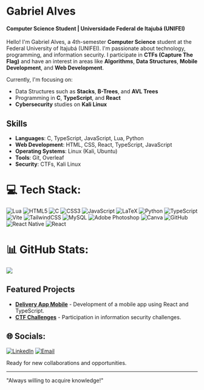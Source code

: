 # Gabriel Alves
#### Computer Science Student | Universidade Federal de Itajubá (UNIFEI)

Hello! I'm Gabriel Alves, a 4th-semester **Computer Science** student at the Federal University of Itajubá (UNIFEI). I'm passionate about technology, programming, and information security. I participate in **CTFs (Capture The Flag)** and have an interest in areas like **Algorithms**, **Data Structures**, **Mobile Development**, and **Web Development**.

Currently, I'm focusing on:
- Data Structures such as **Stacks**, **B-Trees**, and **AVL Trees**
- Programming in **C**, **TypeScript**, and **React**
- **Cybersecurity** studies on **Kali Linux**

## Skills
- **Languages**: C, TypeScript, JavaScript, Lua, Python
- **Web Development**: HTML, CSS, React, TypeScript, JavaScript
- **Operating Systems**: Linux (Kali, Ubuntu)
- **Tools**: Git, Overleaf
- **Security**: CTFs, Kali Linux


# 💻 Tech Stack:
![Lua](https://img.shields.io/badge/lua-%232C2D72.svg?style=for-the-badge&logo=lua&logoColor=white) ![HTML5](https://img.shields.io/badge/html5-%23E34F26.svg?style=for-the-badge&logo=html5&logoColor=white) ![C](https://img.shields.io/badge/c-%2300599C.svg?style=for-the-badge&logo=c&logoColor=white) ![CSS3](https://img.shields.io/badge/css3-%231572B6.svg?style=for-the-badge&logo=css3&logoColor=white) ![JavaScript](https://img.shields.io/badge/javascript-%23323330.svg?style=for-the-badge&logo=javascript&logoColor=%23F7DF1E) ![LaTeX](https://img.shields.io/badge/latex-%23008080.svg?style=for-the-badge&logo=latex&logoColor=white) ![Python](https://img.shields.io/badge/python-3670A0?style=for-the-badge&logo=python&logoColor=ffdd54) ![TypeScript](https://img.shields.io/badge/typescript-%23007ACC.svg?style=for-the-badge&logo=typescript&logoColor=white) ![Vite](https://img.shields.io/badge/vite-%23646CFF.svg?style=for-the-badge&logo=vite&logoColor=white) ![TailwindCSS](https://img.shields.io/badge/tailwindcss-%2338B2AC.svg?style=for-the-badge&logo=tailwind-css&logoColor=white) ![MySQL](https://img.shields.io/badge/mysql-4479A1.svg?style=for-the-badge&logo=mysql&logoColor=white) ![Adobe Photoshop](https://img.shields.io/badge/adobe%20photoshop-%2331A8FF.svg?style=for-the-badge&logo=adobe%20photoshop&logoColor=white) ![Canva](https://img.shields.io/badge/Canva-%2300C4CC.svg?style=for-the-badge&logo=Canva&logoColor=white) ![GitHub](https://img.shields.io/badge/github-%23121011.svg?style=for-the-badge&logo=github&logoColor=white)
![React Native](https://img.shields.io/badge/react_native-%2320232a.svg?style=for-the-badge&logo=react&logoColor=%2361DAFB) ![React](https://img.shields.io/badge/react-%2320232a.svg?style=for-the-badge&logo=react&logoColor=%2361DAFB)
# 📊 GitHub Stats:

![](https://github-readme-stats.vercel.app/api/top-langs/?username=Gabrielhdsalves&theme=transparent&hide_border=false&include_all_commits=false&count_private=false&layout=compact)

## Featured Projects
- [**Delivery App Mobile**](#) - Development of a mobile app using React and TypeScript.
- [**CTF Challenges**](#) - Participation in information security challenges.

## 🌐 Socials:
[![LinkedIn](https://img.shields.io/badge/LinkedIn-%230077B5.svg?logo=linkedin&logoColor=white)](https://www.linkedin.com/in/gabrielhdsalves/) 
[![Email](https://img.shields.io/badge/gmail-%230077B5.svg?logo=gmail&logoColor=white)](mailto:gabhenriquesa1@gmail.com) 

Ready for new collaborations and opportunities.

---
"Always willing to acquire knowledge!"






